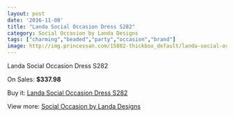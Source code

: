 ```yaml
---
layout: post
date: '2016-11-08'
title: "Landa Social Occasion Dress S282"
category: Social Occasion by Landa Designs
tags: ["charming","beaded","party","occasion","brand"]
image: http://img.princessan.com/15882-thickbox_default/landa-social-occasion-dress-s282.jpg
---
```

Landa Social Occasion Dress S282

On Sales: **$337.98**
<a href="https://www.princessan.com/en/social-occasion-by-landa-designs/7431-landa-social-occasion-dress-s282.html"><amp-img layout="responsive" width="600" height="600" src="//img.princessan.com/15882-thickbox_default/landa-social-occasion-dress-s282.jpg" alt="Landa Social Occasion Dress S282 0" /></a>

Buy it: [Landa Social Occasion Dress S282](https://www.princessan.com/en/social-occasion-by-landa-designs/7431-landa-social-occasion-dress-s282.html "Landa Social Occasion Dress S282")

View more: [Social Occasion by Landa Designs](https://www.princessan.com/en/59-social-occasion-by-landa-designs "Social Occasion by Landa Designs")